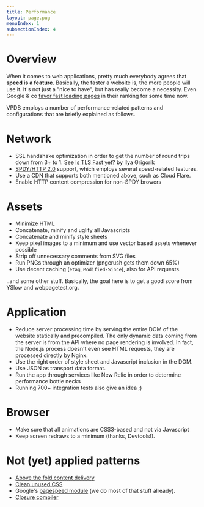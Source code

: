 ```yaml
---
title: Performance
layout: page.pug
menuIndex: 1
subsectionIndex: 4
---
```


# Overview

When it comes to web applications, pretty much everybody agrees that **speed is
a feature**. Basically, the faster a website is, the more people will use it.
It's not just a "nice to have", but has really become a necessity. Even Google
& co [favor fast loading pages](http://www.stevesouders.com/blog/2010/04/09/google-adds-site-speed-to-search-ranking/)
in their ranking for some time now.

VPDB employs a number of performance-related patterns and configurations that
are briefly explained as follows.

# Network

* SSL handshake optimization in order to get the number of round trips down 
  from 3+ to 1. See [Is TLS Fast yet?](https://istlsfastyet.com/) by Ilya 
  Grigorik
* [SPDY/HTTP 2.0](https://developers.google.com/speed/spdy/) support, which 
  employs several speed-related features.
* Use a CDN that supports both mentioned above, such as Cloud Flare.
* Enable HTTP content compression for non-SPDY browers

# Assets

* Minimize HTML
* Concatenate, minify and uglify all Javascripts
* Concatenate and minify style sheets
* Keep pixel images to a minimum and use vector based assets whenever possible
* Strip off unnecessary comments from SVG files
* Run PNGs through an optimizer (pngcrush gets them down 65%)
* Use decent caching (`etag`, `Modified-Since`), also for API requests.

..and some other stuff. Basically, the goal here is to get a good score from 
YSlow and webpagetest.org.

# Application

* Reduce server processing time by serving the entire DOM of the website 
  statically and precompiled. The only dynamic data coming from the server is
  from the API where no page rendering is involved. In fact, the Node.js 
  process doesn't even see HTML requests, they are processed directly by Nginx.
* Use the right order of style sheet and Javascript inclusion in the DOM.
* Use JSON as transport data format.
* Run the app through services like New Relic in order to determine performance
  bottle necks
* Running 700+ integration tests also give an idea ;)

# Browser

* Make sure that all animations are CSS3-based and not via Javascript
* Keep screen redraws to a minimum (thanks, Devtools!).

# Not (yet) applied patterns

* [Above the fold content delivery](https://github.com/addyosmani/critical)
* [Clean unused CSS](https://github.com/addyosmani/grunt-uncss)
* Google's [pagespeed module](https://developers.google.com/speed/) (we do most
  of that stuff already).
* [Closure compiler](http://closure-compiler.appspot.com/home)